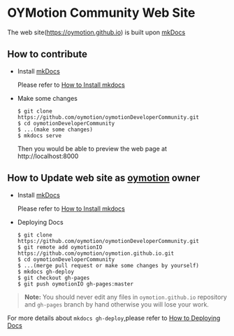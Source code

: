 # OYMotion Community Web Site
The web site(https://oymotion.github.io) is built upon [mkDocs](www.mkdocs.org)

## How to contribute

* Install [mkDocs](http://www.mkdocs.org) 
    
    Please refer to [How to Install mkdocs](http://www.mkdocs.org/#installation)

* Make some changes

    ```
    $ git clone https://github.com/oymotion/oymotionDeveloperCommunity.git
    $ cd oymotionDeveloperCommunity
    $ ...(make some changes)
    $ mkdocs serve
    ```

    Then you would be able to preview the web page at http://localhost:8000

## How to Update web site as [oymotion](https://oymotion.github.io) owner

* Install [mkDocs](http://www.mkdocs.org) 

    Please refer to [How to Install mkdocs](http://www.mkdocs.org/#installation)

* Deploying Docs

    ```
    $ git clone https://github.com/oymotion/oymotionDeveloperCommunity.git
    $ git remote add oymotionIO https://github.com/oymotion/oymotion.github.io.git
    $ cd oymotionDeveloperCommunity
    $ ...(merge pull request or make some changes by yourself)
    $ mkdocs gh-deploy
    $ git checkout gh-pages
    $ git push oymotionIO gh-pages:master
    ```

> **Note:** You should never edit any files in `oymotion.github.io` repository and
`gh-pages` branch  by hand otherwise you will lose your work.


For more details about `mkdocs gh-deploy`,please refer to [How to Deploying Docs](http://www.mkdocs.org/user-guide/deploying-your-docs/)

